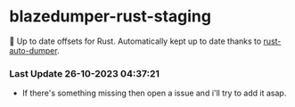 # blazedumper-rust-staging

🚀 Up to date offsets for Rust. Automatically kept up to date thanks to [rust-auto-dumper](https://github.com/Akandesh/rust-auto-dumper).


### Last Update 26-10-2023 04:37:21
- If there's something missing then open a issue and i'll try to add it asap.